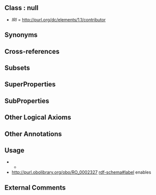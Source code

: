 
## Class : null

 * *IRI* = http://purl.org/dc/elements/1.1/contributor

## Synonyms


## Cross-references


## Subsets


## SuperProperties


## SubProperties


## Other Logical Axioms


## Other Annotations


## Usage

 * -
 * http://purl.obolibrary.org/obo/RO_0002327 [rdf-schema#label](../../el/rdf-schema#label.md) enables

## External Comments

